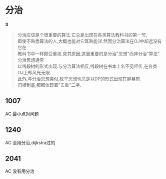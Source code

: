 # 分治
**3**

> 分治应该是个很重要的算法.它总是出现在各类算法教科书的第一节,<br/>
> 即使不熟悉算法的人,大概也能对它耳熟能详.然而分治算法在OJ中却远没有它在</br>
> 教科书中一样颇受重视.究其原因,这里重要的是分治"思想"而非分治"算法".分治思想通常</br>
> 以线段树的形式出现.与分治算法相反,线段树在书本上名不见经传,在各类OJ上却风光无限.</br>
> 此外,与分治思想类似,枚举思想也总是以DP的形式出现在屏幕前.</br>
> 归根到底,都都体现着"去重"二字.

## 1007
AC 最小点对问题

## 1240 
AC 没用分治,dijkstra过的

## 2041
AC 没有用分治

